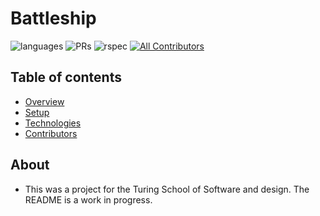 # Battleship
![languages](https://img.shields.io/github/languages/top/EMielke76/battleship_project?color=red)
![PRs](https://img.shields.io/github/issues-pr-closed/EMielke76/battleship_project)
![rspec](https://img.shields.io/gem/v/rspec?color=blue&label=rspec)<!-- ALL-CONTRIBUTORS-BADGE:START - Do not remove or modify this section -->
[![All Contributors](https://img.shields.io/badge/contributors-2-orange.svg?style=flat)](#contributors-)
<!-- ALL-CONTRIBUTORS-BADGE:END -->

## Table of contents
- [Overview](#overview)
- [Setup](#setup)
- [Technologies](#technologies)
- [Contributors](#contributors)

## About
- This was a project for the Turing School of Software and design. The README is a work in progress. 
